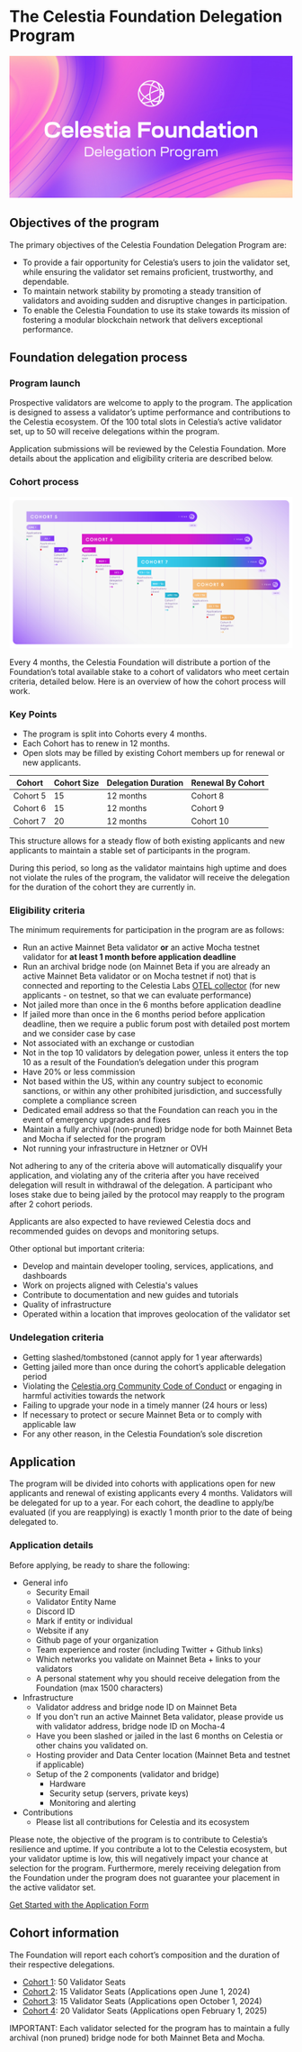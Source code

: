 # The Celestia Foundation Delegation Program

![Delegation program banner](/img/foundation-delegation-program.jpg)

## Objectives of the program

The primary objectives of the Celestia Foundation Delegation Program are:

- To provide a fair opportunity for Celestia’s users to join the validator set,
  while ensuring the validator set remains proficient, trustworthy,
  and dependable.
- To maintain network stability by promoting a steady transition of validators
  and avoiding sudden and disruptive changes in participation.
- To enable the Celestia Foundation to use its stake towards its mission of
  fostering a modular blockchain network that delivers exceptional performance.

## Foundation delegation process

### Program launch

Prospective validators are welcome to apply to the program. The application
is designed to assess a validator’s uptime performance
and contributions to the Celestia ecosystem. Of the 100 total slots in
Celestia’s active validator set, up to 50 will receive delegations within the
program.

Application submissions will be reviewed by the Celestia Foundation. More
details about the application and eligibility criteria are described below.

### Cohort process

![cohort timeline](/img/cohort-timeline.jpg)

Every 4 months, the Celestia Foundation will distribute a portion of the
Foundation’s total available stake to a cohort of validators who meet
certain criteria, detailed below. Here is an overview of how the cohort
process will work.

### Key Points

- The program is split into Cohorts every 4 months.
- Each Cohort has to renew in 12 months.
- Open slots may be filled by existing Cohort members up for renewal or new applicants.

| Cohort   | Cohort Size | Delegation Duration | Renewal By Cohort |
| -------- | ----------- | ------------------- | ----------------- |
| Cohort 5 | 15          | 12 months           | Cohort 8          |
| Cohort 6 | 15          | 12 months           | Cohort 9          |
| Cohort 7 | 20          | 12 months           | Cohort 10         |

This structure allows for a steady flow of both existing applicants and new applicants
to maintain a stable set of participants in the program.

During this period, so long as the validator maintains high uptime and
does not violate the rules of the program, the validator will receive
the delegation for the duration of the cohort they are currently in.

### Eligibility criteria

The minimum requirements for participation in the program are as follows:

- Run an active Mainnet Beta validator **or** an active Mocha testnet validator
  for **at least 1 month before application deadline**
- Run an archival bridge node (on Mainnet Beta if you are already an active Mainnet Beta
  validator or on Mocha testnet if not) that is connected and reporting
  to the Celestia Labs [OTEL collector](/how-to-guides/celestia-node-metrics.md)
  (for new applicants - on testnet, so that we can evaluate performance)
- Not jailed more than once in the 6 months before application deadline
- If jailed more than once in the 6 months period before application deadline,
  then we require a public forum post with detailed post mortem and we consider
  case by case
- Not associated with an exchange or custodian
- Not in the top 10 validators by delegation power, unless it enters the
  top 10 as a result of the Foundation’s delegation under this program
- Have 20% or less commission
- Not based within the US, within any country subject to economic sanctions,
  or within any other prohibited jurisdiction, and successfully complete a
  compliance screen
- Dedicated email address so that the Foundation can reach you in the event
  of emergency upgrades and fixes
- Maintain a fully archival (non-pruned) bridge node for both Mainnet Beta and Mocha if selected for the program
- Not running your infrastructure in Hetzner or OVH

Not adhering to any of the criteria above will automatically disqualify your
application, and violating any of the criteria after you have received
delegation will result in withdrawal of the delegation. A participant
who loses stake due to being jailed by the protocol may reapply to the
program after 2 cohort periods.

Applicants are also expected to have reviewed Celestia docs and recommended
guides on devops and monitoring setups.

Other optional but important criteria:

- Develop and maintain developer tooling, services, applications, and
  dashboards
- Work on projects aligned with Celestia's values
- Contribute to documentation and new guides and tutorials
- Quality of infrastructure
- Operated within a location that improves geolocation of the validator set

### Undelegation criteria

- Getting slashed/tombstoned (cannot apply for 1 year afterwards)
- Getting jailed more than once during the cohort’s applicable delegation
  period
- Violating the
  [Celestia.org Community Code of Conduct](/community/coc.md)
  or engaging in harmful activities towards the network
- Failing to upgrade your node in a timely manner (24 hours or less)
- If necessary to protect or secure Mainnet Beta or to comply with applicable
  law
- For any other reason, in the Celestia Foundation’s sole discretion

## Application

The program will be divided into cohorts with applications open for new
applicants and renewal of existing applicants every 4 months. Validators
will be delegated for up to a year. For each cohort, the deadline to
apply/be evaluated (if you are reapplying) is exactly 1 month prior to
the date of being delegated to.

### Application details

Before applying, be ready to share the following:

- General info
  - Security Email
  - Validator Entity Name
  - Discord ID
  - Mark if entity or individual
  - Website if any
  - Github page of your organization
  - Team experience and roster (including Twitter + Github links)
  - Which networks you validate on Mainnet Beta + links to your validators
  - A personal statement why you should receive delegation from the
    Foundation (max 1500 characters)
- Infrastructure
  - Validator address and bridge node ID on Mainnet Beta
  - If you don't run an active Mainnet Beta validator, please provide us with
    validator address, bridge node ID on Mocha-4
  - Have you been slashed or jailed in the last 6 months on Celestia or
    other chains you validated on.
  - Hosting provider and Data Center location (Mainnet Beta and testnet if applicable)
  - Setup of the 2 components (validator and bridge)
    - Hardware
    - Security setup (servers, private keys)
    - Monitoring and alerting
- Contributions
  - Please list all contributions for Celestia and its ecosystem

Please note, the objective of the program is to contribute to Celestia’s
resilience and uptime. If you contribute a lot to the Celestia ecosystem,
but your validator uptime is low, this will negatively impact your chance
at selection for the program. Furthermore, merely receiving delegation
from the Foundation under the program does not guarantee your placement
in the active validator set.

[Get Started with the Application Form](https://forms.gle/RHTLvvkF4jHuaviEA)

## Cohort information

The Foundation will report each cohort’s composition and the duration of
their respective delegations.

- [Cohort 1](https://docs.google.com/spreadsheets/d/1Fxu9uYJ4wxfHChEiSg5bmXAMU8IZSq7J3GYDCFgk1HA/edit#gid=0): 50 Validator Seats
- [Cohort 2](https://docs.google.com/spreadsheets/d/1Fxu9uYJ4wxfHChEiSg5bmXAMU8IZSq7J3GYDCFgk1HA/edit?gid=855157686#gid=855157686): 15 Validator Seats (Applications open June 1, 2024)
- [Cohort 3](https://docs.google.com/spreadsheets/d/1Fxu9uYJ4wxfHChEiSg5bmXAMU8IZSq7J3GYDCFgk1HA/edit?gid=1432570846#gid=1432570846): 15 Validator Seats (Applications open October 1, 2024)
- [Cohort 4](https://docs.google.com/spreadsheets/d/1Fxu9uYJ4wxfHChEiSg5bmXAMU8IZSq7J3GYDCFgk1HA/edit?gid=1814073511#gid=1814073511): 20 Validator Seats (Applications open February 1, 2025)

IMPORTANT: Each validator selected for the program has to maintain a fully archival (non pruned) bridge node for both Mainnet Beta and Mocha.
